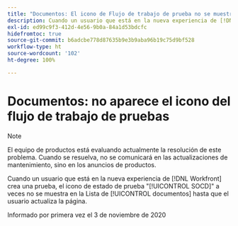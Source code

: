 ```yaml
---
title: "Documentos: El icono de Flujo de trabajo de prueba no se muestra"
description: Cuando un usuario que está en la nueva experiencia de [!DNL Workfront]  crea una prueba, el icono de estado de prueba "SOCD" a veces no se muestra en la Lista de documentos hasta que el usuario actualiza la página.
exl-id: ed99c9f3-412d-4e56-9b0a-84a1d53bdcfc
hidefromtoc: true
source-git-commit: b6adcbe778d87635b9e3b9aba96b19c75d9bf528
workflow-type: ht
source-wordcount: '102'
ht-degree: 100%

---
```


# Documentos: no aparece el icono del flujo de trabajo de pruebas

<!--Converted to story-->

>[!NOTE]
>
>El equipo de productos está evaluando actualmente la resolución de este problema. Cuando se resuelva, no se comunicará en las actualizaciones de mantenimiento, sino en los anuncios de productos.

Cuando un usuario que está en la nueva experiencia de [!DNL Workfront] crea una prueba, el icono de estado de prueba &quot;[!UICONTROL SOCD]&quot; a veces no se muestra en la Lista de [!UICONTROL documentos] hasta que el usuario actualiza la página.

Informado por primera vez el 3 de noviembre de 2020
